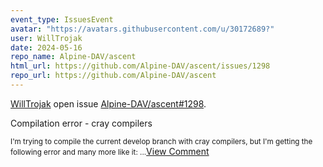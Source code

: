 ```yaml
---
event_type: IssuesEvent
avatar: "https://avatars.githubusercontent.com/u/30172689?"
user: WillTrojak
date: 2024-05-16
repo_name: Alpine-DAV/ascent
html_url: https://github.com/Alpine-DAV/ascent/issues/1298
repo_url: https://github.com/Alpine-DAV/ascent
---
```


<a href='https://github.com/WillTrojak' target='_blank'>WillTrojak</a> open issue <a href='https://github.com/Alpine-DAV/ascent/issues/1298' target='_blank'>Alpine-DAV/ascent#1298</a>.

<p>Compilation error - cray compilers</p><small>I'm trying to compile the current develop branch with cray compilers, but I'm getting the following error and many more like it:...</small><a href='https://github.com/Alpine-DAV/ascent/issues/1298' target='_blank'>View Comment</a>